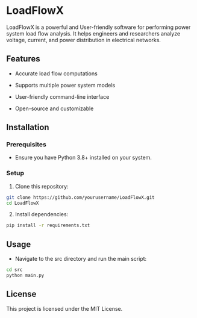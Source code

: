#   LoadFlowX

LoadFlowX is a powerful and User-friendly software for performing power system load flow analysis. It helps engineers and researchers analyze voltage, current, and power distribution in electrical networks.

## Features

- Accurate load flow computations
 
- Supports multiple power system models
 
- User-friendly command-line interface
 
- Open-source and customizable


## Installation

### Prerequisites

- Ensure you have Python 3.8+ installed on your system.

### Setup

1. Clone this repository:

```bash
git clone https://github.com/yourusername/LoadFlowX.git  
cd LoadFlowX
```

2. Install dependencies:

```bash
pip install -r requirements.txt

```

## Usage

- Navigate to the src directory and run the main script:

```bash
cd src  
python main.py
```

## License

This project is licensed under the MIT License.

